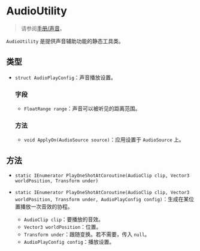 # AudioUtility

> 请参阅[手册/声音](../manual/audio.md)。

`AudioUtility` 是提供声音辅助功能的静态工具类。

## 类型

- `struct AudioPlayConfig`：声音播放设置。

	### 字段

	- `FloatRange range`：声音可以被听见的距离范围。

	### 方法

	- `void ApplyOn(AudioSource source)`：应用设置于 `AudioSource` 上。

## 方法

- `static IEnumerator PlayOneShotAtCoroutine(AudioClip clip, Vector3 worldPosition, Transform under)`
- `static IEnumerator PlayOneShotAtCoroutine(AudioClip clip, Vector3 worldPosition, Transform under, AudioPlayConfig config)`：生成在某位置播放一次音效的协程。

	- `AudioClip clip`：要播放的音效。
	- `Vector3 worldPosition`：位置。
	- `Transform under`：跟随变换。若不需要，传入 `null`。
	- `AudioPlayConfig config`：播放设置。